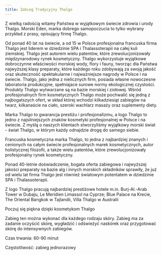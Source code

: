 ```yaml
---
title: Zabieg Tradycyjny Thalgo
---
```

Z wielką radością witamy Państwa w wyjątkowym świecie zdrowia i urody Thalgo. Morski Eden, marka dobrego samopoczucia to tylko wybrany przykład z prasy, opisujący firmę Thalgo.

Od ponad 40 lat na świecie, a od 15 w Polsce profesjonalna francuska firma Thalgo jest liderem w dziedzinie SPA i Thalassoterapii na całej kuli ziemskiej. Thalgo jest autorem wielu patentów, które zrewolucjonizowały międzynarodowy rynek kosmetyczny. Thalgo wykorzystuje wyjątkowe dobroczynne właściwości morskiej wody, flory i fauny, tworząc dla Państwa najwyższej klasy preparaty, które każdego roku zdobywają za swoją jakość oraz skuteczność spektakularne i najważniejsze nagrody w Polsce i na świecie. Thalgo, jako jedna z nielicznych firm, posiada własne nowoczesne laboratoria produkcyjne, spełniajace surowe normy ekologicznej czystości. Produkty Thalgo wytwarzane są na bazie morskiej i ziołowej. Wśród profesjonalnych firm kosmetycznych Thalgo może pochwalić się jedną z najbogatszych ofert, w skład której wchodzi kilkadziesiąt zabiegów na twarz, kilkanaście na ciało, szeroki wachlarz masaży oraz suplementy diety.

Marka Thalgo to gwarancja prestiżu i profesjonalizmu, a logo Thalgo to jedno z najsilniejszych znaków kosmetyki profesjonalnej w Polsce i na świecie. Z myślą o naszych klientach stworzyliśmy wyjątkowy morski świat - świat Thalgo, w którym każdy odnajdzie drogę do samego siebie.

Francuska kosmetyczna marka Thalgo, to jedna z najbardziej znanych i cenionych na całym świecie profesjonalnych marek kosmetycznych, autor holistycznej filozofii, a także wielu patentów, które zrewolucjonizowały profesjonalny rynek kosmetyczny.

Ponad 40-letnie doświadczenie, bogata oferta zabiegowa i najwyższej jakości preparaty na bazie alg i innych morskich składników sprawiły, że już od wielu lat firma Thalgo jest również światowym potentatem w dziedzinie SPA i Thalassoterapii.

Z logo Thalgo pracują najbardziej prestiżowe hotele m.in. Burj-Al.-Arab Tower w Dubaju, Le Meridien Limassol na Cyprze; Blue Palace na Krecie, The Oriental Bangkok w Tajlandii, Villa Thalgo w Australii

Poczuj się piękna dzięki kosmetykom Thalgo

Zabieg ten można wykonać dla każdego rodzaju skóry. Zabieg ma za zadanie oczyścić skórę, wygładzić i odświeżyć naskórek oraz przygotować skórę do intensywnych zabiegów.

Czas trwania: 60-90 minut

Częstotliwość: zabieg jednorazowy
